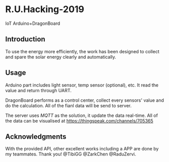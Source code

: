 # R.U.Hacking-2019
IoT Arduino+DragonBoard 

## Introduction
To use the energy more efficiently, the work has been designed to collect and spare the solar energy clearly and automatically.

## Usage

Arduino part includes light sensor, temp sensor (optional), etc. It read the value and return through UART.

DragonBoard performs as a control center, collect every sensors' value and do the calculation. All of the fianl data will be send to server.

The server uses *MQTT* as the solution, it update the data real-time. All of the data can be visualised at https://thingspeak.com/channels/705365

## Acknowledgments 

With the provided API, other excellent works including a APP are done by my teammates. Thank you! @TibiGG @ZarkChen @RaduZervi.

